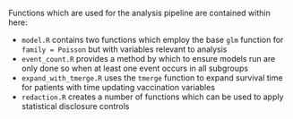 Functions which are used for the analysis pipeline are contained within here:

- `model.R` contains two functions which employ the base `glm` function for `family = Poisson` but with variables relevant to analysis
- `event_count.R` provides a method by which to ensure models run are only done so when at least one event occurs in all subgroups
- `expand_with_tmerge.R` uses the `tmerge` function to expand survival time for patients with time updating vaccination variables
- `redaction.R` creates a number of functions which can be used to apply statistical disclosure controls
